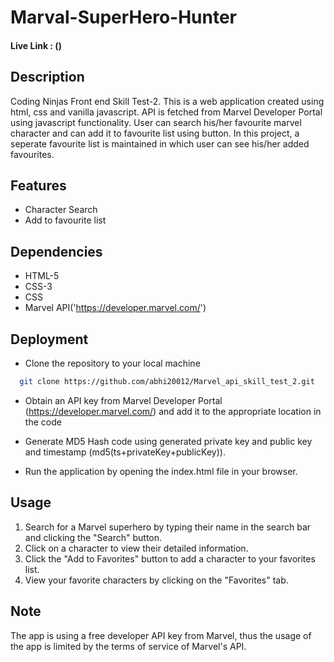 
# Marval-SuperHero-Hunter

#### Live Link : ()

## Description
Coding Ninjas Front end Skill Test-2.
This is a web application created using html, css and vanilla javascript. API is fetched from Marvel Developer Portal using javascript functionality. User can search his/her favourite marvel character and can add it to favourite list using button.
In this project, a seperate favourite list is maintained in which user can see his/her added favourites. 


## Features

- Character Search
- Add to favourite list

## Dependencies

- HTML-5
- CSS-3
- CSS
- Marvel API('https://developer.marvel.com/')


## Deployment

- Clone the repository to your local machine

```bash
  git clone https://github.com/abhi20012/Marvel_api_skill_test_2.git
```
- Obtain an API key from Marvel Developer Portal (https://developer.marvel.com/) and add it to the appropriate location in the code

- Generate MD5 Hash code using generated private key and public key and timestamp (md5(ts+privateKey+publicKey)).

- Run the application by opening the index.html file in your browser.


## Usage

1) Search for a Marvel superhero by typing their name in the search bar and clicking the "Search" button.
2) Click on a character to view their detailed information.
3) Click the "Add to Favorites" button to add a character to your favorites list.
4) View your favorite characters by clicking on the "Favorites" tab.

## Note

The app is using a free developer API key from Marvel, thus the usage of the app is limited by the terms of service of Marvel's API.